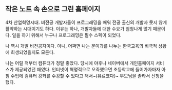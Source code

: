 ## 작은 노트 속 손으로 그린 홈페이지 
4차 산업혁명시대. 비전공 개발자들이 프로그래밍을 배워 전공 출신의 개발자 못지 않게 활약하는 시대이기도 하다. 
이유는 하나, 개발자들에 대한 수요가 엄청나게 많기 때문이다. 일을 하기 위해서 누구나 프로그래밍은 필수 스펙이 되었다. 

나 역시 개발 비전공자이다. 아니, 어쩌면 나는 문이과를 나누는 한국교육의 비극적 상황에 희생되었을지도 모른다. 

나는 어릴 적부터 컴퓨터가 정말 좋았다. 당시에 야후나 네이버에서 개인홈페이지 서비스가 제공되었던 때였다. 
인터넷이 혁명적으로 
오죽했으면 초등학교에 들어가자마자 아침 수업에 컴퓨터 강좌를 수강할 수 있다고 해서~(유료였다)~ 부모님을 졸라서 신청을 했다. 
